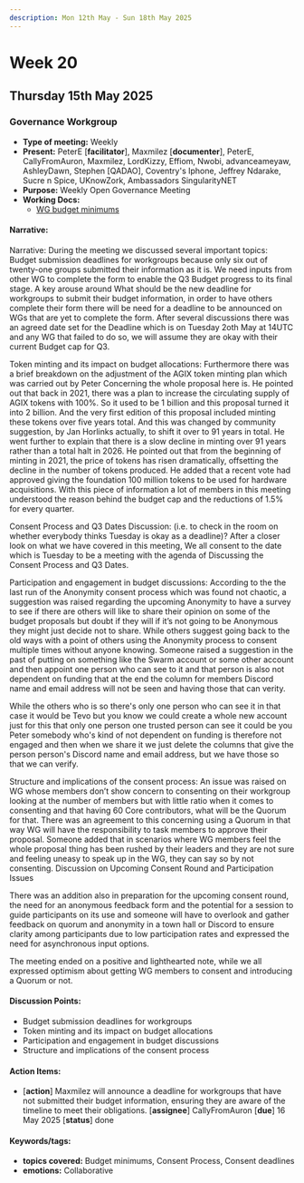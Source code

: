 ```yaml
---
description: Mon 12th May - Sun 18th May 2025
---
```


# Week 20

## Thursday 15th May 2025

### Governance Workgroup

- **Type of meeting:** Weekly
- **Present:** PeterE [**facilitator**], Maxmilez [**documenter**], PeterE, CallyFromAuron, Maxmilez, LordKizzy, Effiom, Nwobi, advanceameyaw, AshleyDawn, Stephen [QADAO], Coventry's Iphone, Jeffrey Ndarake, Sucre n Spice, UKnowZork, Ambassadors SingularityNET
- **Purpose:** Weekly Open Governance Meeting
- **Working Docs:**
  - [WG budget minimums](https://docs.google.com/spreadsheets/d/17a0CssxFOtK_Pd4Q-wMtBfMGJfVVtJlwjCTbbFmUBCE/edit?usp=sharing)

#### Narrative:
Narrative:
During the meeting we discussed several important topics: Budget submission deadlines for workgroups because only six out of twenty-one groups submitted their information as it is. We need inputs from other WG to complete the form to enable the Q3 Budget progress to its final stage.   A key arouse around What should be the new deadline for workgroups to submit their budget information, in order to have others complete their form there will be need for a deadline to be announced on WGs that are yet to complete the form.   After several discussions there was an agreed date set for the Deadline which is on Tuesday 2oth May at 14UTC and any WG that failed to do so, we will assume they are okay with their current Budget cap for Q3.

Token minting and its impact on budget allocations: Furthermore there was a brief breakdown on the adjustment of the AGIX token minting plan which was carried out by Peter Concerning  the whole proposal here is. He pointed out that  back in 2021, there was a plan to increase the circulating supply of AGIX tokens with 100%. So it used to be 1 billion and this proposal turned it into 2 billion. And the very first edition of this proposal included minting these tokens over five years total. And this was changed by community suggestion, by Jan Horlinks actually, to shift it over to 91 years in total. He went further to explain that there is a slow decline in minting over 91 years rather than a total halt in 2026. He pointed out that from the beginning of minting in 2021, the price of tokens has risen dramatically, offsetting the decline in the number of tokens produced. He added that a recent vote had approved giving the foundation 100 million tokens to be used for hardware acquisitions. With this piece of information a lot of members in this meeting understood the reason behind the budget cap and the reductions of 1.5% for every quarter.


Consent Process and Q3 Dates Discussion: (i.e. to check in the room on whether everybody thinks Tuesday is okay as a deadline)?
After a closer look on what we have covered in this meeting, We all consent to the date which is Tuesday to be a meeting with the agenda of Discussing the Consent Process and Q3 Dates.

Participation and engagement in budget discussions: According to the the last run of the Anonymity consent process which was found not chaotic, a suggestion was raised regarding the upcoming Anonymity to have a survey to see if there are others will like to share their opinion on some of the budget proposals but doubt if they will if it’s not going to be Anonymous they might just decide not to share. While others suggest going back to the old ways with a point of others using the Anonymity process to consent multiple times without anyone knowing. Someone raised a suggestion in the past of putting on something  like the Swarm account or some other account and then appoint one person who can see to it and that person is also not dependent on funding that at the end the column for members Discord name and email address will not be seen and having those that can verity.

While the others who is so there's only one person who can see it in that case it would be Tevo but you know we could create a whole new account just for this that only one person one trusted person can see it could be you Peter somebody who's kind of not dependent on funding is therefore not engaged and then when we share it we just delete the columns that give the person person's Discord name and email address, but we have those so that we can verify.


Structure and implications of the consent process: An issue was raised on WG whose members don’t show concern to consenting on their workgroup looking at the number of members but with little ratio when it comes to consenting and that having 60 Core contributors, what will be the Quorum for that. There was an agreement to this concerning using a Quorum in that way WG will have the responsibility to task members to approve their proposal. Someone added that in scenarios where WG members feel the whole proposal thing has been rushed by their leaders and they are not sure and feeling uneasy to speak up in the WG, they can say so by not consenting.
Discussion on Upcoming Consent Round and Participation Issues

There was an addition also in preparation for the upcoming consent round, the need for an anonymous feedback form and the potential for a session to guide participants on its use and someone will have to overlook and gather feedback on quorum and anonymity in a town hall or Discord to ensure clarity among participants due to low participation rates and expressed the need for asynchronous input options.

The meeting ended on a positive and lighthearted note, while we all expressed optimism about getting WG members to consent and introducing a Quorum or not.



#### Discussion Points:
- Budget submission deadlines for workgroups
- Token minting and its impact on budget allocations
- Participation and engagement in budget discussions
- Structure and implications of the consent process

#### Action Items:
- [**action**] Maxmilez will announce a deadline for workgroups that have not submitted their budget information, ensuring they are aware of the timeline to meet their obligations.  [**assignee**] CallyFromAuron [**due**] 16 May 2025 [**status**] done

#### Keywords/tags:
- **topics covered:** Budget minimums, Consent Process, Consent deadlines
- **emotions:**  Collaborative
